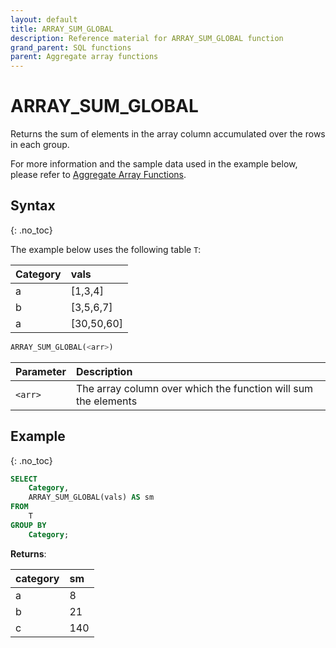 ```yaml
---
layout: default
title: ARRAY_SUM_GLOBAL
description: Reference material for ARRAY_SUM_GLOBAL function
grand_parent: SQL functions
parent: Aggregate array functions
---
```


# ARRAY\_SUM\_GLOBAL

Returns the sum of elements in the array column accumulated over the rows in each group.

For more information and the sample data used in the example below, please refer to [Aggregate Array Functions](./aggregate-array-functions.md).

## Syntax
{: .no_toc}

The example below uses the following table `T`:

| Category | vals        |
| :-------- | :----------- |
| a        | \[1,3,4]    |
| b        | \[3,5,6,7]  |
| a        | \[30,50,60] |

```sql
ARRAY_SUM_GLOBAL(<arr>)
```

| Parameter | Description                                                    |
| :--------- | :-------------------------------------------------------------- |
| `<arr>`   | The array column over which the function will sum the elements |

## Example
{: .no_toc}

```sql
SELECT
	Category,
	ARRAY_SUM_GLOBAL(vals) AS sm
FROM
	T
GROUP BY
	Category;
```

**Returns**:

| category | sm  |
| :-------- | :--- |
| a        | 8   |
| b        | 21  |
| c        | 140 |
